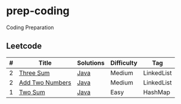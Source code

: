 # prep-coding
Coding Preparation

## Leetcode

|  #  |      Title     |   Solutions   | Difficulty  | Tag
|-----|----------------|---------------|-------------|-------------
|2|[Three Sum](https://leetcode.com/problems/3sum/)|[Java](../master/leetcode/ThreeSum.java)| Medium | LinkedList
|2|[Add Two Numbers](https://leetcode.com/problems/add-two-numbers/)|[Java](../master/leetcode/AddTwoNo.java)| Medium | LinkedList
|1|[Two Sum](https://leetcode.com/problems/two-sum/)|[Java](../master/leetcode/TwoSum.java)| Easy | HashMap

